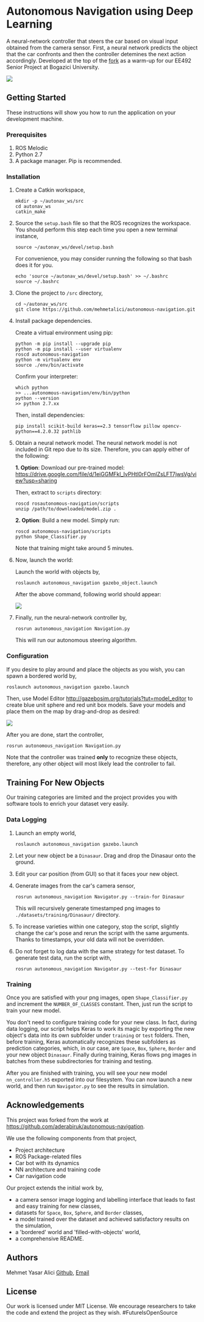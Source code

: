 # Autonomous Navigation using Deep Learning
A neural-network controller that steers the car based on visual input obtained from the camera sensor. First, a neural network predicts the object that the car confronts and then the controller detemines the next action accordingly. Developed at the top of the [fork](https://github.com/aderabiruk/autonomous-navigation) as a warm-up for our EE492 Senior Project at Bogazici University.

![](resources/autonav.gif)

## Getting Started
These instructions will show you how to run the application on your development machine.
### Prerequisites
1. ROS Melodic
2. Python 2.7
3. A package manager. Pip is recommended.


### Installation
1. Create a Catkin workspace,
    ```
    mkdir -p ~/autonav_ws/src
    cd autonav_ws
    catkin_make 
    ```
2. Source the ```setup.bash``` file so that the ROS recognizes the workspace. You should perform this step each time you open a new terminal instance,
    ```
    source ~/autonav_ws/devel/setup.bash 
    ```
    For convenience, you may consider running the following so that bash does it for you.
    ```
    echo 'source ~/autonav_ws/devel/setup.bash' >> ~/.bashrc 
    source ~/.bashrc
    ```
2. Clone the project to ```/src``` directory,
    ```
    cd ~/autonav_ws/src
    git clone https://github.com/mehmetalici/autonomous-navigation.git
    ```
3. Install package dependencies.

    Create a virtual environment using pip:
    ```
    python -m pip install --upgrade pip 
    python -m pip install --user virtualenv 
    roscd autonomous-navigation
    python -m virtualenv env
    source ./env/bin/activate 
    ```
    Confirm your interpreter:
    ```
    which python
    >> ...autonomous-navigation/env/bin/python
    python --version
    >> python 2.7.xx
    ```
    Then, install dependencies:
    ```
    pip install scikit-build keras==2.3 tensorflow pillow opencv-python==4.2.0.32 pathlib
    ```
3. Obtain a neural network model. The neural network model is not included in Git repo due to its size. Therefore, you can apply either of the following:

    **1. Option**: Download our pre-trained model: https://drive.google.com/file/d/1eiGGMFkl_IvPHtl0rFOmlZsLFT7jwsVg/view?usp=sharing
    
    Then, extract to ```scripts``` directory:
    ```
    roscd rosautonomous-navigation/scripts
    unzip /path/to/downloaded/model.zip .
    ```
    **2. Option**: Build a new model. Simply run:
    ```
    roscd autonomous-navigation/scripts
    python Shape_Classifier.py
    ```
    Note that training might take around 5 minutes.
4. Now, launch the world:
    
    Launch the world with objects by,
    ```
    roslaunch autonomous_navigation gazebo_object.launch
    ```
    After the above command, following world should appear:

    ![](resources/filledup.png)
5. Finally, run the neural-network controller by,
    ```
    rosrun autonomous_navigation Navigation.py
    ```
    This will run our autonomous steering algorithm. 


### Configuration
    
If you desire to play around and place the objects as you wish, you can spawn a bordered world by,  
```
roslaunch autonomous_navigation gazebo.launch
```

Then, use Model Editor http://gazebosim.org/tutorials?tut=model_editor to create blue unit sphere and red unit box models. Save your models and place them on the map by drag-and-drop as desired:

![](resources/model_add.gif)

After you are done, start the controller,
```
rosrun autonomous_navigation Navigation.py
``` 



Note that the controller was trained **only** to recognize these objects, therefore, any other object will most likely lead the controller to fail. 


## Training For New Objects
Our training categories are limited and the project provides you with software tools to enrich your dataset very easily.

### Data Logging
1. Launch an empty world,
    ```
    roslaunch autonomous_navigation gazebo.launch
    ``` 
2. Let your new object be a ```Dinasaur```. Drag and drop the Dinasaur onto the ground. 

3. Edit your car position (from GUI) so that it faces your new object.
4. Generate images from the car's camera sensor,  

    ```
    rosrun autonomous_navigation Navigator.py --train-for Dinasaur
    ``` 
    This will recursively generate timestamped png images to ```./datasets/training/Dinasaur/``` directory. 
5. To increase varieties within one category, stop the script, slightly change the car's pose and rerun the script with the same arguments. Thanks to timestamps, your old data will not be overridden.

6. Do not forget to log data with the same strategy for test dataset. To generate test data, run the script with,
    ```
    rosrun autonomous_navigation Navigator.py --test-for Dinasaur
    ``` 
### Training
Once you are satisfied with your png images, open ```Shape_Classifier.py``` and increment the ```NUMBER_OF_CLASSES``` constant. Then, just run the script to train your new model. 

You don't need to configure training code for your new class. In fact, during data logging, our script helps Keras to work its magic by exporting the new object's data into its own subfolder under ```training``` or ```test``` folders. Then, before training, Keras automatically recognizes these subfolders as prediction categories, which, in our case, are  ```Space```, ```Box```,  ```Sphere```, ```Border``` and your new object ```Dinasaur```. Finally during training, Keras flows png images in batches from these subdirectories for training and testing.

After you are finished with training, you will see your new model ```nn_controller.h5``` exported into our filesystem. You can now launch a new world, and then run ```Navigator.py``` to see the results in simulation.


## Acknowledgements
This project was forked from the work at https://github.com/aderabiruk/autonomous-navigation. 

We use the following components from that project,
* Project architecture
* ROS Package-related files
* Car bot with its dynamics
* NN architecture and training code  
* Car navigation code

Our project extends the initial work by,
* a camera sensor image logging and labelling interface that leads to fast and easy training for new classes,
* datasets for ```Space```, ```Box```,  ```Sphere```, and ```Border``` classes,
* a model trained over the dataset and achieved satisfactory results on the simulation,  
* a 'bordered' world and 'filled-with-objects' world,
* a comprehensive README.

## Authors
Mehmet Yasar Alici [Github](github.com/malici), [Email](emailto:myasar.alici@gmail.com)


## License
Our work is licensed under MIT License. We encourage researchers to take the code and extend the project as they wish. #FutureIsOpenSource 
